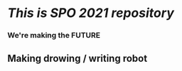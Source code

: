 # ***This is SPO 2021 repository***

### We're making the FUTURE

## Making drowing / writing robot
